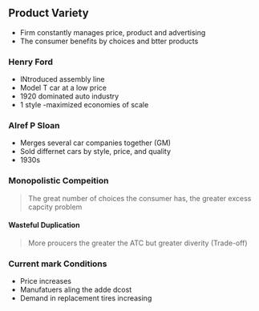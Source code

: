 ## Product Variety
- Firm constantly manages price, product and advertising
- The consumer benefits by choices and btter products

### Henry Ford
- INtroduced assembly line
- Model T car at a low price
- 1920 dominated auto industry
- 1 style -maximized economies of scale

### Alref P Sloan
- Merges several car companies together (GM)
- Sold differnet cars by style, price, and quality
- 1930s

### Monopolistic Compeition
> The great number of choices the consumer has, the greater excess capcity problem

#### Wasteful Duplication
> More proucers the greater the ATC but greater diverity (Trade-off)

### Current mark Conditions
- Price increases
- Manufatuers aling the adde dcost
- Demand in replacement tires increasing
